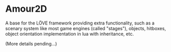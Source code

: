 # Amour2D
A base for the LÖVE framework providing extra functionality, such as a scenary system like most game engines (called "stages"), objects, hitboxes, object orientation implementation in lua with inheritance, etc.

(More details pending...)

